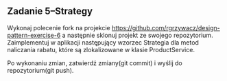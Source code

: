 ## Zadanie 5–Strategy   
Wykonaj polecenie fork na projekcie https://github.com/rgrzywacz/design-pattern-exercise-6 a następnie sklonuj projekt ze swojego repozytorium.  
Zaimplementuj w aplikacji następujący wzorzec Strategia dla metod naliczania rabatu, które są zlokalizowane w klasie ProductService.  

Po wykonaniu zmian, zatwierdź zmiany(git commit) i wyślij do repozytorium(git push).
